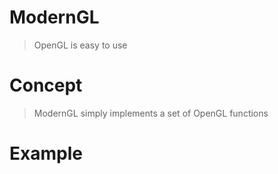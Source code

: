 # ModernGL

> OpenGL is easy to use

# Concept

> ModernGL simply implements a set of OpenGL functions

# Example

